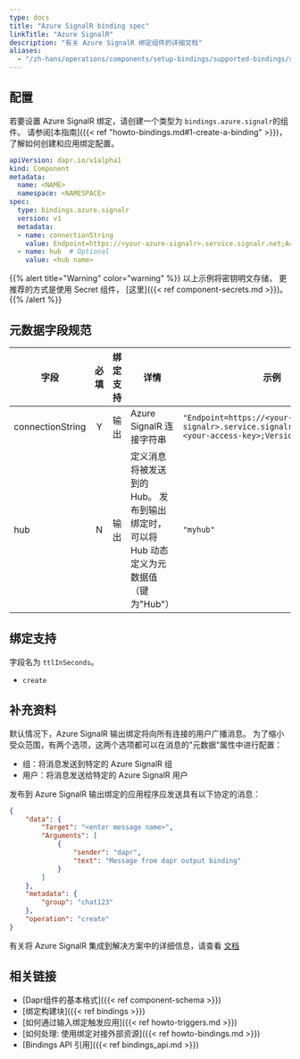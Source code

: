 ```yaml
---
type: docs
title: "Azure SignalR binding spec"
linkTitle: "Azure SignalR"
description: "有关 Azure SignalR 绑定组件的详细文档"
aliases:
  - "/zh-hans/operations/components/setup-bindings/supported-bindings/signalr/"
---
```


## 配置

若要设置 Azure SignalR 绑定，请创建一个类型为 `bindings.azure.signalr`的组件。 请参阅[本指南]({{< ref "howto-bindings.md#1-create-a-binding" >}})，了解如何创建和应用绑定配置。


```yaml
apiVersion: dapr.io/v1alpha1
kind: Component
metadata:
  name: <NAME>
  namespace: <NAMESPACE>
spec:
  type: bindings.azure.signalr
  version: v1
  metadata:
  - name: connectionString
    value: Endpoint=https://<your-azure-signalr>.service.signalr.net;AccessKey=<your-access-key>;Version=1.0;
  - name: hub  # Optional
    value: <hub name>
```

{{% alert title="Warning" color="warning" %}}
以上示例将密钥明文存储， 更推荐的方式是使用 Secret 组件， [这里]({{< ref component-secrets.md >}})。
{{% /alert %}}

## 元数据字段规范

| 字段               | 必填 | 绑定支持 | 详情                                                  | 示例                                                                                                                 |
| ---------------- |:--:| ---- | --------------------------------------------------- | ------------------------------------------------------------------------------------------------------------------ |
| connectionString | Y  | 输出   | Azure SignalR 连接字符串                                 | `"Endpoint=https://<your-azure-signalr>.service.signalr.net;AccessKey=<your-access-key>;Version=1.0;"` |
| hub              | N  | 输出   | 定义消息将被发送到的 Hub。 发布到输出绑定时，可以将 Hub 动态定义为元数据值（键为"Hub"） | `"myhub"`                                                                                                          |


## 绑定支持

字段名为 `ttlInSeconds`。

- `create`

## 补充资料

默认情况下，Azure SignalR 输出绑定将向所有连接的用户广播消息。 为了缩小受众范围，有两个选项，这两个选项都可以在消息的"元数据"属性中进行配置：

- 组：将消息发送到特定的 Azure SignalR 组
- 用户：将消息发送给特定的 Azure SignalR 用户

发布到 Azure SignalR 输出绑定的应用程序应发送具有以下协定的消息：

```json
{
    "data": {
        "Target": "<enter message name>",
        "Arguments": [
            {
                "sender": "dapr",
                "text": "Message from dapr output binding"
            }
        ]
    },
    "metadata": {
        "group": "chat123"
    },
    "operation": "create"
}
```

有关将 Azure SignalR 集成到解决方案中的详细信息，请查看 [文档](https://docs.microsoft.com/en-us/azure/azure-signalr/)

## 相关链接

- [Dapr组件的基本格式]({{< ref component-schema >}})
- [绑定构建块]({{< ref bindings >}})
- [如何通过输入绑定触发应用]({{< ref howto-triggers.md >}})
- [如何处理: 使用绑定对接外部资源]({{< ref howto-bindings.md >}})
- [Bindings API 引用]({{< ref bindings_api.md >}})
